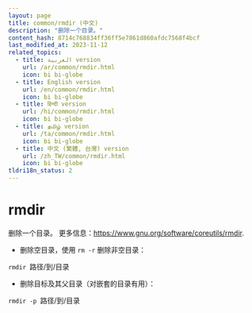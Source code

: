 ```yaml
---
layout: page
title: common/rmdir (中文)
description: "删除一个目录。"
content_hash: 8714c768834ff36ff5e7861d860afdc7568f4bcf
last_modified_at: 2023-11-12
related_topics:
  - title: العربية version
    url: /ar/common/rmdir.html
    icon: bi bi-globe
  - title: English version
    url: /en/common/rmdir.html
    icon: bi bi-globe
  - title: हिन्दी version
    url: /hi/common/rmdir.html
    icon: bi bi-globe
  - title: தமிழ் version
    url: /ta/common/rmdir.html
    icon: bi bi-globe
  - title: 中文 (繁體, 台灣) version
    url: /zh_TW/common/rmdir.html
    icon: bi bi-globe
tldri18n_status: 2
---
```

# rmdir

删除一个目录。
更多信息：<https://www.gnu.org/software/coreutils/rmdir>.

- 删除空目录，使用 `rm -r` 删除非空目录：

`rmdir `<span class="tldr-var badge badge-pill bg-dark-lm bg-white-dm text-white-lm text-dark-dm font-weight-bold">路径/到/目录</span>

- 删除目标及其父目录（对嵌套的目录有用）：

`rmdir -p `<span class="tldr-var badge badge-pill bg-dark-lm bg-white-dm text-white-lm text-dark-dm font-weight-bold">路径/到/目录</span>
